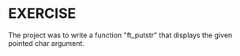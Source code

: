 # EXERCISE

The project was to write a function "ft_putstr" that displays the given pointed char argument.